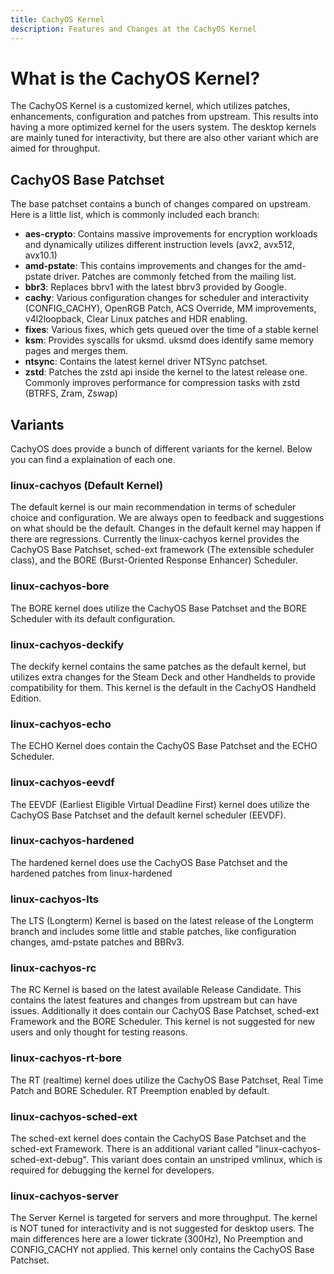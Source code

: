 ```yaml
---
title: CachyOS Kernel
description: Features and Changes at the CachyOS Kernel
---
```


# What is the CachyOS Kernel?

The CachyOS Kernel is a customized kernel, which utilizes patches, enhancements, configuration and patches from upstream.
This results into having a more optimized kernel for the users system. The desktop kernels are mainly tuned for interactivity, but there are also other variant which are aimed for throughput.


## CachyOS Base Patchset

The base patchset contains a bunch of changes compared on upstream. Here is a little list, which is commonly included each branch:

- **aes-crypto**: Contains massive improvements for encryption workloads and dynamically utilizes different instruction levels (avx2, avx512, avx10.1)
- **amd-pstate**: This contains improvements and changes for the amd-pstate driver. Patches are commonly fetched from the mailing list.
- **bbr3**: Replaces bbrv1 with the latest bbrv3 provided by Google.
- **cachy**: Various configuration changes for scheduler and interactivity (CONFIG_CACHY), OpenRGB Patch, ACS Override, MM improvements, v4l2loopback, Clear Linux patches and HDR enabling.
- **fixes**: Various fixes, which gets queued over the time of a stable kernel
- **ksm**: Provides syscalls for uksmd. uksmd does identify same memory pages and merges them.
- **ntsync**: Contains the latest kernel driver NTSync patchset.
- **zstd**: Patches the zstd api inside the kernel to the latest release one. Commonly improves performance for compression tasks with zstd (BTRFS, Zram, Zswap)

## Variants

CachyOS does provide a bunch of different variants for the kernel. Below you can find a explaination of each one.


### linux-cachyos (Default Kernel)

The default kernel is our main recommendation in terms of scheduler choice and configuration. We are always open to feedback and
suggestions on what should be the default. Changes in the default kernel may happen if there are regressions.
Currently the linux-cachyos kernel provides the CachyOS Base Patchset, sched-ext framework (The extensible scheduler class), and the BORE (Burst-Oriented Response Enhancer) Scheduler.

### linux-cachyos-bore

The BORE kernel does utilize the CachyOS Base Patchset and the BORE Scheduler with its default configuration.

### linux-cachyos-deckify

The deckify kernel contains the same patches as the default kernel, but utilizes extra changes for the Steam Deck and other Handhelds to provide compatibility for them.
This kernel is the default in the CachyOS Handheld Edition.

### linux-cachyos-echo

The ECHO Kernel does contain the CachyOS Base Patchset and the ECHO Scheduler.

### linux-cachyos-eevdf

The EEVDF (Earliest Eligible Virtual Deadline First) kernel does utilize the CachyOS Base Patchset and the default kernel scheduler (EEVDF).

### linux-cachyos-hardened

The hardened kernel does use the CachyOS Base Patchset and the hardened patches from linux-hardened

### linux-cachyos-lts

The LTS (Longterm) Kernel is based on the latest release of the Longterm branch and includes some little and stable patches, like configuration changes, amd-pstate patches and BBRv3.

### linux-cachyos-rc

The RC Kernel is based on the latest available Release Candidate. This contains the latest features and changes from upstream but can have issues.
Additionally it does contain our CachyOS Base Patchset, sched-ext Framework and the BORE Scheduler.
This kernel is not suggested for new users and only thought for testing reasons.

### linux-cachyos-rt-bore

The RT (realtime) kernel does utilize the CachyOS Base Patchset, Real Time Patch and BORE Scheduler. RT Preemption enabled by default.

### linux-cachyos-sched-ext

The sched-ext kernel does contain the CachyOS Base Patchset and the sched-ext Framework. There is an additional variant called "linux-cachyos-sched-ext-debug". This variant does contain an unstriped vmlinux, which is required for debugging the kernel for developers.

### linux-cachyos-server

The Server Kernel is targeted for servers and more throughput. The kernel is NOT tuned for interactivity and is not suggested for desktop users.
The main differences here are a lower tickrate (300Hz), No Preemption and CONFIG_CACHY not applied. This kernel only contains the CachyOS Base Patchset.
